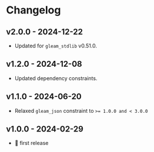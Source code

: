 # Changelog

## v2.0.0 - 2024-12-22

- Updated for `gleam_stdlib` v0.51.0.

## v1.2.0 - 2024-12-08

- Updated dependency constraints.

## v1.1.0 - 2024-06-20

- Relaxed `gleam_json` constraint to `>= 1.0.0 and < 3.0.0`

## v1.0.0 - 2024-02-29

- 🎉 first release
